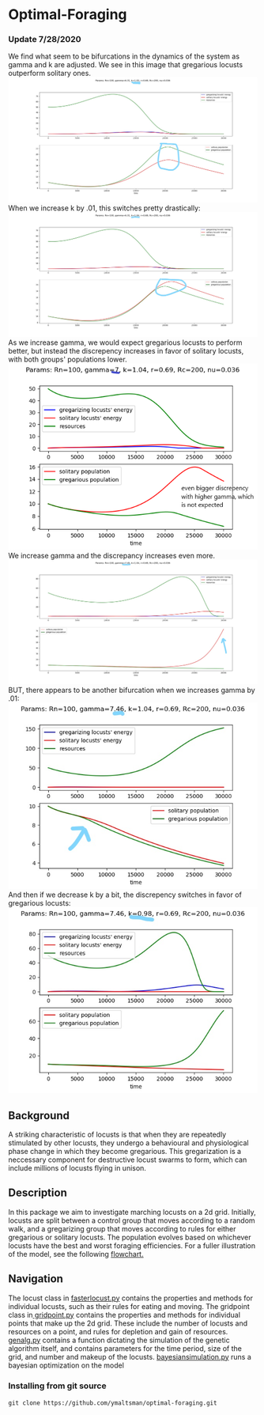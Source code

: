 # Optimal-Foraging
<h3>Update 7/28/2020</h3>
We find what seem to be bifurcations in the dynamics of the system as gamma and k are adjusted.
We see in this image that gregarious locusts outperform solitary ones.
<img src="https://github.com/ymaltsman/Optimal-Foraging/raw/master/imgs/kprebifurcation.jpg">
When we increase k by .01, this switches pretty drastically:
<img src="https://github.com/ymaltsman/Optimal-Foraging/raw/master/imgs/kpostbifurcation.jpg">
As we increase gamma, we would expect gregarious locusts to perform better, but instead the discrepency increases in favor of solitary locusts, with both groups' populations lower.
<img src="https://github.com/ymaltsman/Optimal-Foraging/raw/master/imgs/highergammabiggerchange.png">
We increase gamma and the discrepancy increases even more.
<img src="https://github.com/ymaltsman/Optimal-Foraging/raw/master/imgs/gammaprebifurcation.jpg">
BUT, there appears to be another bifurcation when we increases gamma by .01:
<img src="https://github.com/ymaltsman/Optimal-Foraging/raw/master/imgs/gammapostbif.jpg">
And then if we decrease k by a bit, the discrepency switches in favor of gregarious locusts:
<img src="https://github.com/ymaltsman/Optimal-Foraging/raw/master/imgs/lowkgregwins.jpg">
<h2>Background</h2>
<p> A striking characteristic of locusts is that when they are repeatedly stimulated by other locusts, they undergo a behavioural and physiological phase change in which they become gregarious. This gregarization is a neccessary component for destructive locust swarms to form, which can include millions of locusts flying in unison. </p>
<h2>Description</h2>
<p>In this package we aim to investigate marching locusts on a 2d grid. Initially, locusts are split between a control group that moves according to a random walk, and a gregarizing group that moves according to rules for either gregarious or solitary locusts. The population evolves based on whichever locusts have the best and worst foraging efficiencies. For a fuller illustration of the model, see the following <a href ="https://www.zenflowchart.com/docs/view/15wNJAPdRnVVdGyOXpZK">flowchart.</a></p>
<h2>Navigation</h2>
<p>The locust class in <a href="https://github.com/ymaltsman/Optimal-Foraging/blob/master/classes/fasterlocust.py">fasterlocust.py</a> contains the properties and methods for individual locusts, such as their rules for eating and moving. The gridpoint class in<a href="https://github.com/ymaltsman/Optimal-Foraging/blob/master/classes/gridpoint.py"> gridpoint.py</a> contains the properties and methods for individual points that make up the 2d grid. These include the number of locusts and resources on a point, and rules for depletion and gain of resources. <a href="https://github.com/ymaltsman/Optimal-Foraging/blob/genalg/genalg.py">genalg.py</a> contains a function dictating the simulation of the genetic algorithm itself, and contains parameters for the time period, size of the grid, and number and makeup of the locusts. <a href="https://github.com/ymaltsman/Optimal-Foraging/blob/master/bayesopt/bayesiansimulation.py">bayesiansimulation.py</a> runs a bayesian optimization on the model</p>
<h3> Installing from git source </h3>

```
git clone https://github.com/ymaltsman/optimal-foraging.git

```
